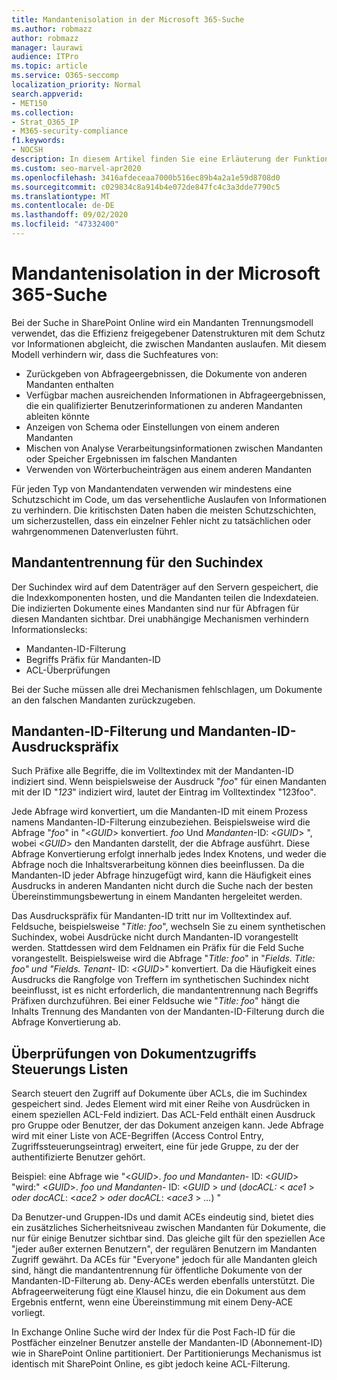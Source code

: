 ```yaml
---
title: Mandantenisolation in der Microsoft 365-Suche
ms.author: robmazz
author: robmazz
manager: laurawi
audience: ITPro
ms.topic: article
ms.service: O365-seccomp
localization_priority: Normal
search.appverid:
- MET150
ms.collection:
- Strat_O365_IP
- M365-security-compliance
f1.keywords:
- NOCSH
description: In diesem Artikel finden Sie eine Erläuterung der Funktionsweise der Mandanten Isolierung zum Trennen von Mandantendaten in der Microsoft 365-Suche.
ms.custom: seo-marvel-apr2020
ms.openlocfilehash: 3416afdeceaa7000b516ec89b4a2a1e59d8708d0
ms.sourcegitcommit: c029834c8a914b4e072de847fc4c3a3dde7790c5
ms.translationtype: MT
ms.contentlocale: de-DE
ms.lasthandoff: 09/02/2020
ms.locfileid: "47332400"
---
```

# <a name="tenant-isolation-in-microsoft-365-search"></a>Mandantenisolation in der Microsoft 365-Suche

Bei der Suche in SharePoint Online wird ein Mandanten Trennungsmodell verwendet, das die Effizienz freigegebener Datenstrukturen mit dem Schutz vor Informationen abgleicht, die zwischen Mandanten auslaufen. Mit diesem Modell verhindern wir, dass die Suchfeatures von:

- Zurückgeben von Abfrageergebnissen, die Dokumente von anderen Mandanten enthalten
- Verfügbar machen ausreichenden Informationen in Abfrageergebnissen, die ein qualifizierter Benutzerinformationen zu anderen Mandanten ableiten könnte
- Anzeigen von Schema oder Einstellungen von einem anderen Mandanten
- Mischen von Analyse Verarbeitungsinformationen zwischen Mandanten oder Speicher Ergebnissen im falschen Mandanten
- Verwenden von Wörterbucheinträgen aus einem anderen Mandanten

Für jeden Typ von Mandantendaten verwenden wir mindestens eine Schutzschicht im Code, um das versehentliche Auslaufen von Informationen zu verhindern. Die kritischsten Daten haben die meisten Schutzschichten, um sicherzustellen, dass ein einzelner Fehler nicht zu tatsächlichen oder wahrgenommenen Datenverlusten führt.

## <a name="tenant-separation-for-the-search-index"></a>Mandantentrennung für den Suchindex

Der Suchindex wird auf dem Datenträger auf den Servern gespeichert, die die Indexkomponenten hosten, und die Mandanten teilen die Indexdateien. Die indizierten Dokumente eines Mandanten sind nur für Abfragen für diesen Mandanten sichtbar. Drei unabhängige Mechanismen verhindern Informationslecks:

- Mandanten-ID-Filterung
- Begriffs Präfix für Mandanten-ID
- ACL-Überprüfungen

Bei der Suche müssen alle drei Mechanismen fehlschlagen, um Dokumente an den falschen Mandanten zurückzugeben.

## <a name="tenant-id-filtering-and-tenant-id-term-prefixing"></a>Mandanten-ID-Filterung und Mandanten-ID-Ausdruckspräfix

Such Präfixe alle Begriffe, die im Volltextindex mit der Mandanten-ID indiziert sind. Wenn beispielsweise der Ausdruck "*foo*" für einen Mandanten mit der ID "*123*" indiziert wird, lautet der Eintrag im Volltextindex "123foo"*.*

Jede Abfrage wird konvertiert, um die Mandanten-ID mit einem Prozess namens Mandanten-ID-Filterung einzubeziehen. Beispielsweise wird die Abfrage "*foo*" in "<*GUID*> konvertiert. *foo* Und *Mandanten*-ID: <*GUID*> ", wobei <*GUID*> den Mandanten darstellt, der die Abfrage ausführt. Diese Abfrage Konvertierung erfolgt innerhalb jedes Index Knotens, und weder die Abfrage noch die Inhaltsverarbeitung können dies beeinflussen. Da die Mandanten-ID jeder Abfrage hinzugefügt wird, kann die Häufigkeit eines Ausdrucks in anderen Mandanten nicht durch die Suche nach der besten Übereinstimmungsbewertung in einem Mandanten hergeleitet werden.

Das Ausdruckspräfix für Mandanten-ID tritt nur im Volltextindex auf. Feldsuche, beispielsweise "*Title: foo*", wechseln Sie zu einem synthetischen Suchindex, wobei Ausdrücke nicht durch Mandanten-ID vorangestellt werden. Stattdessen wird dem Feldnamen ein Präfix für die Feld Suche vorangestellt. Beispielsweise wird die Abfrage "*Title: foo*" in "*Fields. Title: foo" und "Fields. Tenant-* ID: <*GUID*>" konvertiert. Da die Häufigkeit eines Ausdrucks die Rangfolge von Treffern im synthetischen Suchindex nicht beeinflusst, ist es nicht erforderlich, die mandantentrennung nach Begriffs Präfixen durchzuführen. Bei einer Feldsuche wie "*Title: foo*" hängt die Inhalts Trennung des Mandanten von der Mandanten-ID-Filterung durch die Abfrage Konvertierung ab.

## <a name="document-access-control-list-checks"></a>Überprüfungen von Dokumentzugriffs Steuerungs Listen

Search steuert den Zugriff auf Dokumente über ACLs, die im Suchindex gespeichert sind. Jedes Element wird mit einer Reihe von Ausdrücken in einem speziellen ACL-Feld indiziert. Das ACL-Feld enthält einen Ausdruck pro Gruppe oder Benutzer, der das Dokument anzeigen kann. Jede Abfrage wird mit einer Liste von ACE-Begriffen (Access Control Entry, Zugriffssteuerungseintrag) erweitert, eine für jede Gruppe, zu der der authentifizierte Benutzer gehört.

Beispiel: eine Abfrage wie "<*GUID*>. *foo und Mandanten-* ID: <*GUID*> "wird:" <*GUID*>. *foo und Mandanten-* ID: <*GUID* >  *und* (*docACL:* < *ace1* >  *oder docACL*: <*ace2* >  *oder docACL*: <*ace3* >  *...*) "

Da Benutzer-und Gruppen-IDs und damit ACEs eindeutig sind, bietet dies ein zusätzliches Sicherheitsniveau zwischen Mandanten für Dokumente, die nur für einige Benutzer sichtbar sind. Das gleiche gilt für den speziellen Ace "jeder außer externen Benutzern", der regulären Benutzern im Mandanten Zugriff gewährt. Da ACEs für "Everyone" jedoch für alle Mandanten gleich sind, hängt die mandantentrennung für öffentliche Dokumente von der Mandanten-ID-Filterung ab. Deny-ACEs werden ebenfalls unterstützt. Die Abfrageerweiterung fügt eine Klausel hinzu, die ein Dokument aus dem Ergebnis entfernt, wenn eine Übereinstimmung mit einem Deny-ACE vorliegt.

In Exchange Online Suche wird der Index für die Post Fach-ID für die Postfächer einzelner Benutzer anstelle der Mandanten-ID (Abonnement-ID) wie in SharePoint Online partitioniert. Der Partitionierungs Mechanismus ist identisch mit SharePoint Online, es gibt jedoch keine ACL-Filterung.
